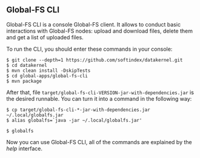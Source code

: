 ## Global-FS CLI

Global-FS CLI is a console Global-FS client. It allows to conduct basic
interactions with Global-FS nodes: upload and download files, delete them
and get a list of uploaded files.

To run the CLI, you should enter these commands in your console:

```
$ git clone --depth=1 https://github.com/softindex/datakernel.git
$ cd datakernel
$ mvn clean install -DskipTests
$ cd global-apps/global-fs-cli
$ mvn package
```
After that, file `target/global-fs-cli-VERSION-jar-with-dependencies.jar` is
the desired runnable. You can turn it into a command in the following way:
```
$ cp target/global-fs-cli-*-jar-with-dependencies.jar ~/.local/globalfs.jar
$ alias globalfs=`java -jar ~/.local/globalfs.jar'

$ globalfs
```

Now you can use Global-FS CLI, all of the commands are explained by the *help*
interface.
